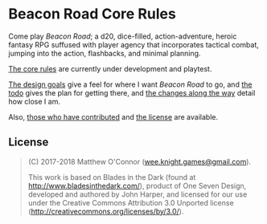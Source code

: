 # Beacon Road Core Rules

Come play *Beacon Road*; a d20, dice-filled, action-adventure, heroic fantasy RPG suffused with player agency that incorporates tactical combat, jumping into the action, flashbacks, and minimal planning.

[The core rules](CoreRules.md) are currently under development and playtest.

[The design goals](DesignGoals.md) give a feel for where I want *Beacon Road* to go, and [the todo](Todo.md) gives the plan for getting there, and [the changes along the way](Changes.md) detail how close I am.

Also, [those who have contributed](Contributors.md) and [the license](License.md) are available.

## License

> (C) 2017-2018 Matthew O'Connor ([wee.knight.games@gmail.com](mailto:wee.knight.games@gmail.com)).
>
> This work is based on Blades in the Dark (found at http://www.bladesinthedark.com/), product of One Seven Design, developed and authored by John Harper, and licensed for our use under the Creative Commons Attribution 3.0 Unported license (http://creativecommons.org/licenses/by/3.0/).
